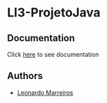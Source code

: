 
# LI3-ProjetoJava

## Documentation
Click [here](https://htmlpreview.github.io/?https://raw.githubusercontent.com/sw33zy/test/master/docs/index.html)
to see documentation

## Authors

* [Leonardo Marreiros](https://github.com/sw33zy)
